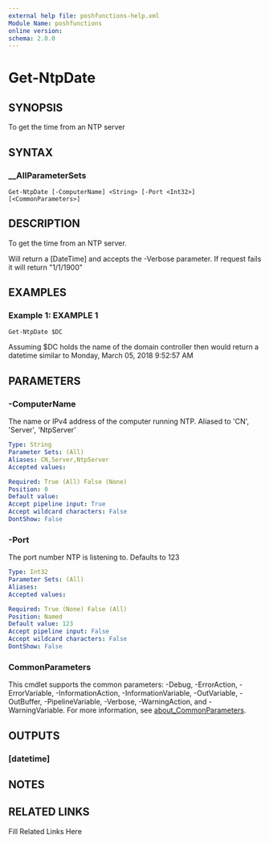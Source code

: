 ```yaml
---
external help file: poshfunctions-help.xml
Module Name: poshfunctions
online version: 
schema: 2.0.0
---
```


# Get-NtpDate

## SYNOPSIS

To get the time from an NTP server

## SYNTAX

### __AllParameterSets

```
Get-NtpDate [-ComputerName] <String> [-Port <Int32>] [<CommonParameters>]
```

## DESCRIPTION

To get the time from an NTP server.

Will return a [DateTime] and accepts the -Verbose parameter.
If request fails it will return "1/1/1900"


## EXAMPLES

### Example 1: EXAMPLE 1

```
Get-NtpDate $DC
```

Assuming $DC holds the name of the domain controller then would return a datetime similar to
Monday, March 05, 2018 9:52:57 AM






## PARAMETERS

### -ComputerName

The name or IPv4 address of the computer running NTP.
Aliased to 'CN', 'Server', 'NtpServer'

```yaml
Type: String
Parameter Sets: (All)
Aliases: CN,Server,NtpServer
Accepted values: 

Required: True (All) False (None)
Position: 0
Default value: 
Accept pipeline input: True
Accept wildcard characters: False
DontShow: False
```

### -Port

The port number NTP is listening to.
Defaults to 123

```yaml
Type: Int32
Parameter Sets: (All)
Aliases: 
Accepted values: 

Required: True (None) False (All)
Position: Named
Default value: 123
Accept pipeline input: False
Accept wildcard characters: False
DontShow: False
```


### CommonParameters

This cmdlet supports the common parameters: -Debug, -ErrorAction, -ErrorVariable, -InformationAction, -InformationVariable, -OutVariable, -OutBuffer, -PipelineVariable, -Verbose, -WarningAction, and -WarningVariable. For more information, see [about_CommonParameters](http://go.microsoft.com/fwlink/?LinkID=113216).

## OUTPUTS

### [datetime]


## NOTES



## RELATED LINKS

Fill Related Links Here

